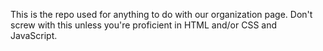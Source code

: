 This is the repo used for anything to do with our organization page.  Don't screw with this unless you're proficient in HTML and/or CSS and JavaScript.
